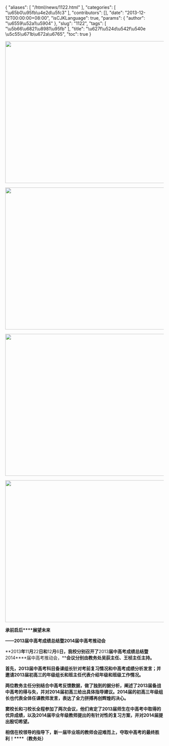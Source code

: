{
    "aliases": [
        "/html/news/1122.html"
    ],
    "categories": [
        "\u65b0\u95fb\u4e2d\u5fc3"
    ],
    "contributors": [],
    "date": "2013-12-12T00:00:00+08:00",
    "isCJKLanguage": true,
    "params": {
        "author": "\u6559\u52a1\u5904"
    },
    "slug": "1122",
    "tags": [
        "\u5b66\u6821\u8981\u95fb"
    ],
    "title": "\u627f\u524d\u542f\u540e \u5c55\u671b\u672a\u6765",
    "toc": true
}


<img
    src="https://cdn.tfls.online/mirror/full/b12b05cf5689f13bbd47ac11e09125c4865720b3.jpg"
    style="display:block;margin-left:auto;margin-right:auto;"
    decoding="async"
    fetchpriority="auto"
    loading="lazy"
    height="450"
    width="600"
/>





<img
    src="https://cdn.tfls.online/mirror/full/1f98275c90f9eb6af5af915daaf66f20d2be2a83.jpg"
    style="display:block;margin-left:auto;margin-right:auto;"
    decoding="async"
    fetchpriority="auto"
    loading="lazy"
    height="450"
    width="600"
/>





<img
    src="https://cdn.tfls.online/mirror/full/dd5f32041ec5959a6fb3feb1727726507913a432.jpg"
    style="display:block;margin-left:auto;margin-right:auto;"
    decoding="async"
    fetchpriority="auto"
    loading="lazy"
    height="450"
    width="600"
/>





<img
    src="https://cdn.tfls.online/mirror/full/547acee9517ce5775032abfbf2ee8a998e64e0a7.jpg"
    style="display:block;margin-left:auto;margin-right:auto;"
    decoding="async"
    fetchpriority="auto"
    loading="lazy"
    height="450"
    width="600"
/>




**承前启后****展望未来**




**——****2013****届中高考成绩总结暨****2014****届中高考推动会**




**2013****年****11****月****22****日和****12****月****6****日，我校分别召开了****2013****届中高考成绩总结暨****2014****届中高考推动会，****会议分别由教务处吴荻主任、王桢主任主持。**




**首先，****2013****届中高考科目备课组长针对考前复习情况和中高考成绩分析发言；并邀请****2013****届初高三的年级组长和班主任代表介绍年级和班级工作情况。**




**两位教务主任分别结合中高考反馈数据，做了独到的据分析，阐述了****2013****届备战中高考的得与失，并对****2014****届初高三给出具体指导建议。****2014****届的初高三年级组长也代表全体任课教师发言，表达了全力拼搏再创辉煌的决心。**




**窦校长和刁校长全程参加了两次会议，他们肯定了****2013****届师生在中高考中取得的优异成绩，以及****2014****届毕业年级教师提出的有针对性的复习方案，并对****2014****届提出殷切希望。**




**相信在校领导的指导下，新一届毕业班的教师会迎难而上，夺取中高考的最终胜利！****（教务处）**




  



